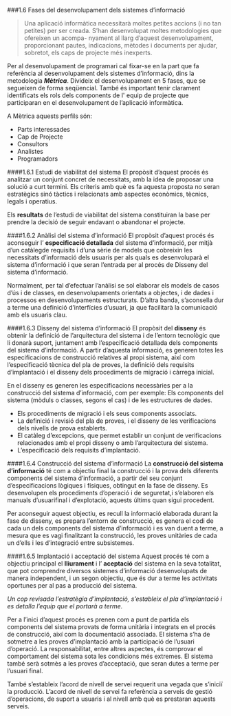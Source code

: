 ###1.6 Fases del desenvolupament dels sistemes d’informació
>Una aplicació informàtica necessitarà moltes petites accions (i no tan petites) per
ser creada. S’han desenvolupat moltes metodologies que ofereixen un acompa-
nyament al llarg d’aquest desenvolupament, proporcionant pautes, indicacions,
mètodes i documents per ajudar, sobretot, els caps de projecte més inexperts.

Per al desenvolupament de programari cal fixar-se en la part que fa referència al desenvolupament dels
sistemes d’informació, dins la metodologia _**Mètrica**_. Divideix el desenvolupament en 5 fases, que se segueixen
de forma seqüencial. També és important tenir clarament identificats els rols dels components de l' equip
de projecte que participaran en el desenvolupament de l’aplicació informàtica. 

A Mètrica aquests perfils són:
* Parts interessades
* Cap de Projecte
* Consultors
* Analistes
* Programadors

####1.6.1 Estudi de viabilitat del sistema
El propòsit d’aquest procés és analitzar un conjunt concret de necessitats, amb la idea de proposar una solució a curt termini.
Els criteris amb què es fa aquesta proposta no seran estratègics sinó tàctics i relacionats amb aspectes econòmics, tècnics,
legals i operatius.

Els **resultats** de l’estudi de viabilitat del sistema constituiran la base per prendre la decisió de seguir endavant o
abandonar el projecte.

####1.6.2 Anàlisi del sistema d’informació
El propòsit d’aquest procés és aconseguir l’ **especificació detallada** del sistema d’informació, per mitjà d’un catàlegde
requisits i d’una sèrie de models que cobreixin les necessitats d’informació dels usuaris per als quals es desenvoluparà
el sistema d’informació i que seran l’entrada per al procés de Disseny del sistema d’informació.

Normalment, per tal d’efectuar l’anàlisi se sol elaborar els models de casos d’ús i de classes, en desenvolupaments
orientats a objectes, i de dades i processos en desenvolupaments estructurats. D’altra banda, s’aconsella dur a terme
una definició d’interfícies d’usuari, ja que facilitarà la comunicació amb els usuaris clau.

####1.6.3 Disseny del sistema d’informació
El propòsit del **disseny** és obtenir la definició de l’arquitectura del sistema
i de l’entorn tecnològic que li donarà suport, juntament amb l’especificació
detallada dels components del sistema d’informació. A partir d’aquesta
informació, es generen totes les especificacions de construcció relatives al
propi sistema, així com l’especificació tècnica del pla de proves, la definició
dels requisits d’implantació i el disseny dels procediments de migració i
càrrega inicial.

En el disseny es generen les especificacions necessàries per a la construcció del
sistema d’informació, com per exemple:
 Els components del sistema (mòduls o classes, segons el cas) i de les
estructures de dades.
* Els procediments de migració i els seus components associats.
* La definició i revisió del pla de proves, i el disseny de les verificacions dels
nivells de prova establerts.
* El catàleg d’excepcions, que permet establir un conjunt de verificacions
relacionades amb el propi disseny o amb l’arquitectura del sistema.
* L’especificació dels requisits d’implantació.

####1.6.4 Construcció del sistema d’informació
La **construcció del sistema d’informació** té com a objectiu final la construcció i la prova dels diferents
components del sistema d’informació, a partir del seu conjunt d’especificacions lògiques i físiques, obtingut en la
fase de disseny. Es desenvolupen els procediments d’operació i de seguretat,i s’elaboren els manuals d’usuarifinal i
d’explotació, aquests últims quan sigui procedent.

Per aconseguir aquest objectiu, es recull la informació elaborada durant la fase
de disseny, es prepara l’entorn de construcció, es genera el codi de cada un dels
components del sistema d’informació i es van duent a terme, a mesura que es vagi
finalitzant la construcció, les proves unitàries de cada un d’ells i les d’integració entre subsistemes.

####1.6.5 Implantació i acceptació del sistema
Aquest procés té com a objectiu principal el **lliurament** i l’ **aceptació**
del sistema en la seva totalitat, que pot comprendre diversos sistemes
d’informació desenvolupats de manera independent, i un segon objectiu, que
és dur a terme les activitats oportunes per al pas a producció del sistema.

_Un cop revisada l’estratègia d’implantació, s’estableix el pla d’implantació i es
detalla l’equip que el portarà a terme._

Per a l’inici d’aquest procés es prenen com a punt de partida els components
del sistema provats de forma unitària i integrats en el procés de construcció,
així com la documentació associada. El sistema s’ha de sotmetre a les proves
d’implantació amb la participació de l’usuari d’operació. La responsabilitat, entre
altres aspectes, és comprovar el comportament del sistema sota les condicions més
extremes. El sistema també serà sotmès a les proves d’acceptació, que seran dutes
a terme per l’usuari final.

També s’estableix l’acord de nivell de servei requerit una vegada que s’iniciï
la producció. L’acord de nivell de servei fa referència a serveis de gestió
d’operacions, de suport a usuaris i al nivell amb què es prestaran aquests serveis.

